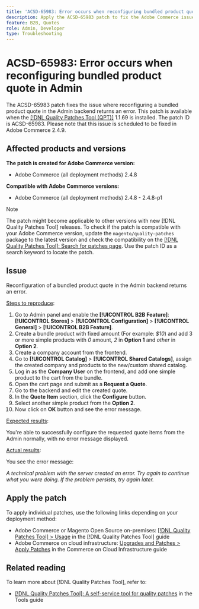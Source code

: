 ```yaml
---
title: 'ACSD-65983: Error occurs when reconfiguring bundled product quote in Admin'
description: Apply the ACSD-65983 patch to fix the Adobe Commerce issue where an error appear when attempting to configure a bundle product in the Sales > Quotes > Edit screen on the backend.
feature: B2B, Quotes
role: Admin, Developer
type: Troubleshooting
---
```


# ACSD-65983: Error occurs when reconfiguring bundled product quote in Admin

The ACSD-65983 patch fixes the issue where reconfiguring a bundled product quote in the Admin backend returns an error. This patch is available when the [[!DNL Quality Patches Tool (QPT)]](/help/tools/quality-patches-tool/quality-patches-tool-to-self-serve-quality-patches.md) 1.1.69 is installed. The patch ID is ACSD-65983. Please note that this issue is scheduled to be fixed in Adobe Commerce 2.4.9.

## Affected products and versions

**The patch is created for Adobe Commerce version:**

* Adobe Commerce (all deployment methods) 2.4.8

**Compatible with Adobe Commerce versions:**

* Adobe Commerce (all deployment methods) 2.4.8 - 2.4.8-p1

>[!NOTE]
>
>The patch might become applicable to other versions with new [!DNL Quality Patches Tool] releases. To check if the patch is compatible with your Adobe Commerce version, update the `magento/quality-patches` package to the latest version and check the compatibility on the [[!DNL Quality Patches Tool]: Search for patches page](https://experienceleague.adobe.com/tools/commerce-quality-patches/index.html). Use the patch ID as a search keyword to locate the patch.

## Issue

Reconfiguration of a bundled product quote in the Admin backend returns an error.

<u>Steps to reproduce</u>:

1. Go to Admin panel and enable the **[!UICONTROL B2B Feature]**:  **[!UICONTROL Stores]** > **[!UICONTROL Configuration]** > **[!UICONTROL General]** > **[!UICONTROL B2B Feature]**.
1. Create a bundle product with fixed amount (For example: *$10*) and add 3 or more simple products with *0* amount, *2* in **Option 1** and *other* in **Option 2**.
1. Create a company account from the frontend.
1. Go to **[!UICONTROL Catalog]** > **[!UICONTROL Shared Catalogs]**, assign the created company and products to the new/custom shared catalog.
1. Log in as the **Company User** on the frontend, and add one simple product to the cart from the bundle.
1. Open the cart page and submit as a **Request a Quote**.
1. Go to the backend and edit the created quote.
1. In the **Quote Item** section, click the **Configure** button.
1. Select another simple product from the **Option 2**.
1. Now click on **OK** button and see the error message.

<u>Expected results</u>:

You're able to successfully configure the requested quote items from the Admin normally, with no error message displayed.

<u>Actual results</u>:

You see the error message:

*A technical problem with the server created an error. Try again to continue what you were doing. If the problem persists, try again later.*

## Apply the patch

To apply individual patches, use the following links depending on your deployment method:

* Adobe Commerce or Magento Open Source on-premises: [[!DNL Quality Patches Tool] > Usage](/help/tools/quality-patches-tool/usage.md) in the [!DNL Quality Patches Tool] guide
* Adobe Commerce on cloud infrastructure: [Upgrades and Patches > Apply Patches](https://experienceleague.adobe.com/docs/commerce-cloud-service/user-guide/develop/upgrade/apply-patches.html) in the Commerce on Cloud Infrastructure guide

## Related reading

To learn more about [!DNL Quality Patches Tool], refer to:

* [[!DNL Quality Patches Tool]: A self-service tool for quality patches](/help/tools/quality-patches-tool/quality-patches-tool-to-self-serve-quality-patches.md) in the Tools guide
